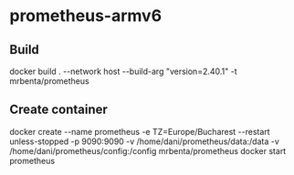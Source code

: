 # prometheus-armv6

## Build

docker build . --network host --build-arg "version=2.40.1" -t mrbenta/prometheus

## Create container

docker create --name prometheus -e TZ=Europe/Bucharest --restart unless-stopped -p 9090:9090 -v /home/dani/prometheus/data:/data -v /home/dani/prometheus/config:/config mrbenta/prometheus
docker start prometheus
